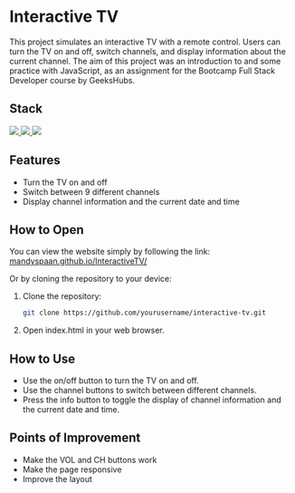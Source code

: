 # Interactive TV

This project simulates an interactive TV with a remote control. Users can turn the TV on and off, switch channels, and display information about the current channel. The aim of this project was an introduction to and some practice with JavaScript, as an assignment for the Bootcamp Full Stack Developer course by GeeksHubs.

## Stack

<a href="https://developer.mozilla.org/es/docs/Web/HTML">
    <img src= "https://img.shields.io/badge/HTML5-FF6C37?style=for-the-badge&logo=HTML5&logoColor=white"/>
</a>
<a href="https://developer.mozilla.org/es/docs/Web/CSS">
    <img src= "https://img.shields.io/badge/css-1D7CF2?style=for-the-badge&logo=css3&logoColor=white"/>
</a>
<a href="https://www.javascript.com/">
    <img src= "https://img.shields.io/badge/JavaScript-F7DF1E?style=for-the-badge&logo=javascript&logoColor=black"/>
</a>

## Features

- Turn the TV on and off
- Switch between 9 different channels
- Display channel information and the current date and time

## How to Open

You can view the website simply by following the link: [mandyspaan.github.io/InteractiveTV/](https://mandyspaan.github.io/InteractiveTV/)

Or by cloning the repository to your device:

1. Clone the repository:
   ```bash
   git clone https://github.com/yourusername/interactive-tv.git
   ```
2. Open index.html in your web browser.

## How to Use

- Use the on/off button to turn the TV on and off.
- Use the channel buttons to switch between different channels.
- Press the info button to toggle the display of channel information and the current date and time.

## Points of Improvement

- Make the VOL and CH buttons work
- Make the page responsive
- Improve the layout
